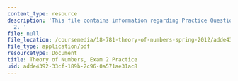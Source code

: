 ```yaml
---
content_type: resource
description: 'This file contains information regarding Practice Questions for Midterm
  2. '
file: null
file_location: /coursemedia/18-781-theory-of-numbers-spring-2012/adde439233cf189b2c960a571ae31ac8_MIT18_871S12_practiExam2.pdf
file_type: application/pdf
resourcetype: Document
title: Theory of Numbers, Exam 2 Practice
uid: adde4392-33cf-189b-2c96-0a571ae31ac8
---
```

